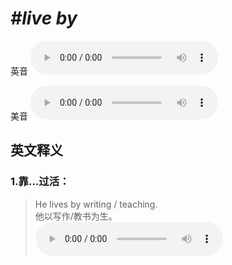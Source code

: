 # ***\#live by*** 
英音
<audio src="./media/live by1_AAC.aac" controls="controls"></audio>

美音
<audio src="./media/live by2_AAC.aac" controls="controls"></audio>



  

英文释义
---
### 1.**靠…过活：**  

 > He lives by writing / teaching.  
 > 他以写作/教书为生。    
<audio src="./media/live-6-1.aac" controls="controls"></audio>



